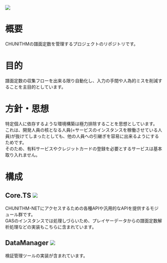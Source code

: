 ![](http://img.shields.io/badge/license-MIT-blue.svg?style=flat)

# 概要
CHUNITHMの譜面定数を管理するプロジェクトのリポジトリです。

# 目的
譜面定数の収集フローを出来る限り自動化し、入力の手間や人為的ミスを削減することを主目的としています。

# 方針・思想
特定個人に依存するような環境構築は極力排除することを思想としています。  
これは、開発人員の核となる人員(=サービスのインスタンスを稼働させている人員)が抜けてしまったとしても、他の人員への引継ぎを容易に出来るようにするためです。  
そのため、有料サービスやクレジットカードの登録を必要とするサービスは基本取り入れません。

# 構成
## Core.TS ![](https://img.shields.io/badge/-C%23-239120.svg?logo=csharp&style=flat)
CHUNITHM-NETにアクセスするための各種APIや汎用的なAPIを提供するモジュール群です。  
GASのインスタンスでは処理しづらいため、プレイヤーデータからの譜面定数解析処理などの実装もこちらに含まれています。  

## DataManager ![](https://img.shields.io/badge/-TypeScript-3178C6.svg?logo=typescript&style=flat)  
検証管理ツールの実装が含まれています。  